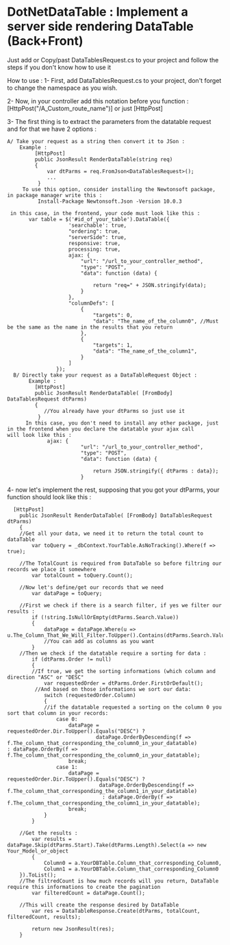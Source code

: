 # DotNetDataTable : Implement a server side rendering DataTable (Back+Front)

Just add or Copy/past DataTablesRequest.cs to your project and follow the steps if you don't know how to use it

How to use :
1- First, add DataTablesRequest.cs to your project, don't forget to change the namespace as you wish.

2- Now, in your controller add this notation before you function : 
      [HttpPost("/A_Custom_route_name")] or just  [HttpPost]
 
3- The first thing is to extract the parameters from the datatable request and for that we have 2 options :

    A/ Take your request as a string then convert it to JSon :
        Example :
             [HttpPost]
             public JsonResult RenderDataTable(string req)
             {
                 var dtParms = req.FromJson<DataTablesRequest>();
                 ...
              }
         To use this option, consider installing the Newtonsoft package, in package manager write this : 
              Install-Package Newtonsoft.Json -Version 10.0.3
           
     in this case, in the frontend, your code must look like this :
           var table = $('#id_of_your_table').DataTable({
                        'searchable': true,
                        "ordering": true,
                        "serverSide": true,
                        responsive: true,
                        processing: true,
                        ajax: {
                            "url": "/url_to_your_controller_method",
                            "type": "POST",
                            "data": function (data) {

                                return "req=" + JSON.stringify(data);
                            }
                        },
                        "columnDefs": [
                            {
                                "targets": 0,
                                "data": "The_name_of_the_column0", //Must be the same as the name in the results that you return
                            },
                            {
                                "targets": 1,
                                "data": "The_name_of_the_column1",
                            }
                        ]
                    });
      B/ Directly take your request as a DataTableRequest Object :
           Example :
             [HttpPost]
             public JsonResult RenderDataTable( [FromBody] DataTablesRequest dtParms)
             {
                //You already have your dtParms so just use it
              }
          In this case, you don't need to install any other package, just in the frontend when you declare the datatable your ajax call           will look like this : 
                 ajax: {
                            "url": "/url_to_your_controller_method",
                            "type": "POST",
                            "data": function (data) {

                                return JSON.stringify({ dtParms : data});
                            }
                            
4- now let's implement the rest, supposing that you got your dtParms, your function should look like this :
      
      [HttpPost]
        public JsonResult RenderDataTable( [FromBody] DataTablesRequest dtParms)
        {
        //Get all your data, we need it to return the total count to dataTable
            var toQuery = _dbContext.YourTable.AsNoTracking().Where(f => true);
            
        //The TotalCount is required from DataTable so before filtring our records we place it somewhere
            var totalCount = toQuery.Count();
            
        //Now let's define/get our records that we need
            var dataPage = toQuery;

        //First we check if there is a search filter, if yes we filter our results :
            if (!string.IsNullOrEmpty(dtParms.Search.Value))
            {
                dataPage = dataPage.Where(u => u.The_Column_That_We_Will_Filter.ToUpper().Contains(dtParms.Search.Value));
                //You can add as columns as you want
            }
        //Then we check if the datatable require a sorting for data :
            if (dtParms.Order != null)
            { 
            //If true, we get the sorting informations (which column and direction "ASC" or "DESC"
                var requestedOrder = dtParms.Order.FirstOrDefault();
             //And based on those informations we sort our data:
                switch (requestedOrder.Column)
                {
                //if the datatable requested a sorting on the column 0 you sort that column in your records:
                    case 0: 
                        dataPage = requestedOrder.Dir.ToUpper().Equals("DESC") ?  
                                 dataPage.OrderByDescending(f => f.The_column_that_corresponding_the_column0_in_your_datatable)                                         : dataPage.OrderBy(f => f.The_column_that_corresponding_the_column0_in_your_datatable);
                        break;
                    case 1:
                        dataPage = requestedOrder.Dir.ToUpper().Equals("DESC") ? 
                                  dataPage.OrderByDescending(f => f.The_column_that_corresponding_the_column1_in_your_datatable) 
                                   : dataPage.OrderBy(f => f.The_column_that_corresponding_the_column1_in_your_datatable);
                        break;
                }
            }
            
        //Get the results :
            var results = dataPage.Skip(dtParms.Start).Take(dtParms.Length).Select(a => new Your_Model_or_object
            {
                Column0 = a.YourDBTable.Column_that_corresponding_Column0,
                Column1 = a.YourDBTable.Column_that_corresponding_Column0
        }).ToList();
        //The filtredCount is how much records will you return, DataTable require this informations to create the pagination
            var filteredCount = dataPage.Count();

        //This will create the response desired by DataTable
            var res = DataTableResponse.Create(dtParms, totalCount, filteredCount, results);

            return new JsonResult(res);
        }
          
